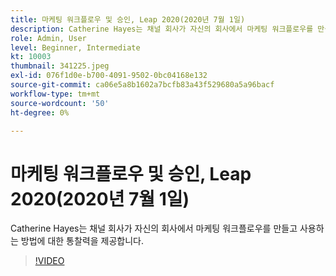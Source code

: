 ```yaml
---
title: 마케팅 워크플로우 및 승인, Leap 2020(2020년 7월 1일)
description: Catherine Hayes는 채널 회사가 자신의 회사에서 마케팅 워크플로우를 만들고 사용하는 방법에 대한 통찰력을 제공합니다.
role: Admin, User
level: Beginner, Intermediate
kt: 10003
thumbnail: 341225.jpeg
exl-id: 076f1d0e-b700-4091-9502-0bc04168e132
source-git-commit: ca06e5a8b1602a7bcfb83a43f529680a5a96bacf
workflow-type: tm+mt
source-wordcount: '50'
ht-degree: 0%

---
```


# 마케팅 워크플로우 및 승인, Leap 2020(2020년 7월 1일)

Catherine Hayes는 채널 회사가 자신의 회사에서 마케팅 워크플로우를 만들고 사용하는 방법에 대한 통찰력을 제공합니다.

>[!VIDEO](https://video.tv.adobe.com/v/341225/?quality=12&learn=on)
